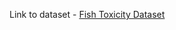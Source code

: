 
Link to dataset - [Fish Toxicity Dataset](https://archive.ics.uci.edu/ml/datasets/QSAR+fish+toxicity)
